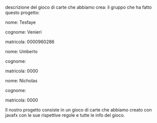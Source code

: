 descrizione del gioco di carte che abbiamo crea:
il gruppo che ha fatto questo progetto:

nome: Tesfaye 

cognome: Venieri

matricola: 0000960286

nome: Umberto

cognome:

matricola: 0000

nome: Nicholas

cognome:

matricola: 0000

Il nostro progetto consiste in un gioco di carte che abbiamo creato con javafx
con le sue rispettive regole e tutte le info del gioco.
